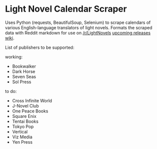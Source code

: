 # Light Novel Calendar Scraper

Uses Python (requests, BeautifulSoup, Selenium) to scrape calendars of various English-language translators of light novels. Formats the scraped data with Reddit markdown for use on [/r/LightNovels](https://www.reddit.com/r/LightNovels/) [upcoming releases wiki](https://www.reddit.com/r/LightNovels/wiki/upcomingreleases).

List of publishers to be supported:

working:
- Bookwalker
- Dark Horse
- Seven Seas
- Sol Press

to do:
- Cross Infinite World
- J-Novel Club
- One Peace Books
- Square Enix
- Tentai Books
- Tokyo Pop
- Vertical
- Viz Media
- Yen Press

